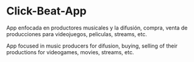 # Click-Beat-App

App enfocada en productores musicales y la difusión, compra, venta de producciones para videojuegos, peliculas, streams, etc.

App focused in music producers for difusion, buying, selling of their productions for videogames, movies, streams, etc.
